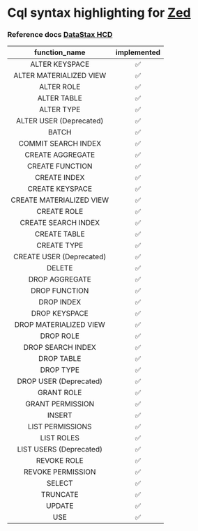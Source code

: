 # Cql syntax highlighting for [Zed](https://zed.dev/)

### Reference docs [DataStax HCD](https://docs.datastax.com/en/cql/hcd/reference/cql-reference-about.html)

| function_name              | implemented         |
|:--------------------------:|:-------------------:|
| ALTER KEYSPACE              | :white_check_mark: |
| ALTER MATERIALIZED VIEW     | :white_check_mark: |
| ALTER ROLE                  | :white_check_mark: |
| ALTER TABLE                 | :white_check_mark: |
| ALTER TYPE                  | :white_check_mark: |
| ALTER USER (Deprecated)     | :white_check_mark: |
| BATCH                       | :white_check_mark: |
| COMMIT SEARCH INDEX         | :white_check_mark: |
| CREATE AGGREGATE            | :white_check_mark: |
| CREATE FUNCTION             | :white_check_mark: |
| CREATE INDEX                | :white_check_mark: |
| CREATE KEYSPACE             | :white_check_mark: |
| CREATE MATERIALIZED VIEW    | :white_check_mark: |
| CREATE ROLE                 | :white_check_mark: |
| CREATE SEARCH INDEX         | :white_check_mark: |
| CREATE TABLE                | :white_check_mark: |
| CREATE TYPE                 | :white_check_mark: |
| CREATE USER (Deprecated)    | :white_check_mark: |
| DELETE                      | :white_check_mark: |
| DROP AGGREGATE              | :white_check_mark: |
| DROP FUNCTION               | :white_check_mark: |
| DROP INDEX                  | :white_check_mark: |
| DROP KEYSPACE               | :white_check_mark: |
| DROP MATERIALIZED VIEW      | :white_check_mark: |
| DROP ROLE                   | :white_check_mark: |
| DROP SEARCH INDEX           | :white_check_mark: |
| DROP TABLE                  | :white_check_mark: |
| DROP TYPE                   | :white_check_mark: |
| DROP USER (Deprecated)      | :white_check_mark: |
| GRANT ROLE                  | :white_check_mark: |
| GRANT PERMISSION            | :white_check_mark: |
| INSERT                      | :white_check_mark: |
| LIST PERMISSIONS            | :white_check_mark: |
| LIST ROLES                  | :white_check_mark: |
| LIST USERS (Deprecated)     | :white_check_mark: |
| REVOKE ROLE                 | :white_check_mark: |
| REVOKE PERMISSION           | :white_check_mark: |
| SELECT                      | :white_check_mark: |
| TRUNCATE                    | :white_check_mark: |
| UPDATE                      | :white_check_mark: |
| USE                         | :white_check_mark: |

